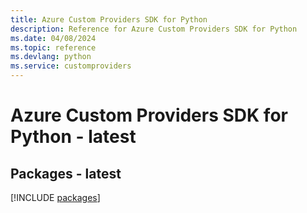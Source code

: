 ```yaml
---
title: Azure Custom Providers SDK for Python
description: Reference for Azure Custom Providers SDK for Python
ms.date: 04/08/2024
ms.topic: reference
ms.devlang: python
ms.service: customproviders
---
```

# Azure Custom Providers SDK for Python - latest
## Packages - latest
[!INCLUDE [packages](custom-providers-index.md)]
